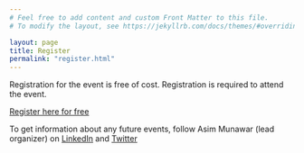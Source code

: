 ```yaml
---
# Feel free to add content and custom Front Matter to this file.
# To modify the layout, see https://jekyllrb.com/docs/themes/#overriding-theme-defaults

layout: page
title: Register
permalink: "register.html"
---
```


Registration for the event is free of cost. Registration is required to attend the event.

[Register here for free](https://ibm.webex.com/webappng/sites/ibm/webinar/webinarSeries/register/1a5fd1369db547498aae3cc8ed6b7d35)

To get information about any future events, follow Asim Munawar (lead organizer) on [LinkedIn](https://www.linkedin.com/in/asimmunawar/) and [Twitter](https://twitter.com/asimunawar)
